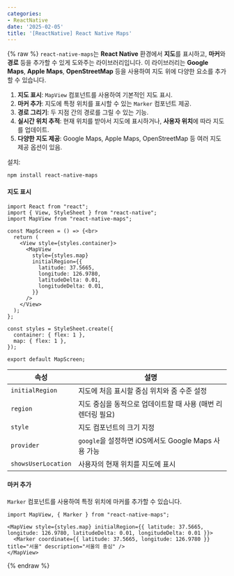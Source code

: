 ```yaml
---
categories:
- ReactNative
date: '2025-02-05'
title: '[ReactNative] React Native Maps'
---
```


{% raw %}
`react-native-maps`는 **React Native** 환경에서 **지도**를 표시하고, **마커**와 **경로** 등을 추가할 수 있게 도와주는 라이브러리입니다.  이 라이브러리는 **Google Maps**, **Apple Maps**, **OpenStreetMap** 등을 사용하여 지도 위에 다양한 요소를 추가할 수 있습니다.

1. **지도 표시**: `MapView` 컴포넌트를 사용하여 기본적인 지도 표시.
2. **마커 추가**: 지도에 특정 위치를 표시할 수 있는 `Marker` 컴포넌트 제공.
3. **경로 그리기**: 두 지점 간의 경로를 그릴 수 있는 기능.
4. **실시간 위치 추적**: 현재 위치를 받아서 지도에 표시하거나, **사용자 위치**에 따라 지도를 업데이트.
5. **다양한 지도 제공**: Google Maps, Apple Maps, OpenStreetMap 등 여러 지도 제공 옵션이 있음.

설치:
```
npm install react-native-maps
```

#### 지도 표시
```
import React from "react";
import { View, StyleSheet } from "react-native";
import MapView from "react-native-maps";

const MapScreen = () => {<br>
  return (
    <View style={styles.container}>
      <MapView 
        style={styles.map} 
        initialRegion={{
          latitude: 37.5665,
          longitude: 126.9780,
          latitudeDelta: 0.01,
          longitudeDelta: 0.01,
        }} 
      />
    </View>
  );
};

const styles = StyleSheet.create({
  container: { flex: 1 },
  map: { flex: 1 },
});

export default MapScreen;
```

|속성|설명|
|---|---|
|`initialRegion`|지도에 처음 표시할 중심 위치와 줌 수준 설정|
|`region`|지도 중심을 동적으로 업데이트할 때 사용 (매번 리렌더링 필요)|
|`style`|지도 컴포넌트의 크기 지정|
|`provider`|`google`을 설정하면 iOS에서도 Google Maps 사용 가능|
|`showsUserLocation`|사용자의 현재 위치를 지도에 표시|

#### 마커 추가
`Marker` 컴포넌트를 사용하여 특정 위치에 마커를 추가할 수 있습니다.

```
import MapView, { Marker } from "react-native-maps";

<MapView style={styles.map} initialRegion={{ latitude: 37.5665, longitude: 126.9780, latitudeDelta: 0.01, longitudeDelta: 0.01 }}>
  <Marker coordinate={{ latitude: 37.5665, longitude: 126.9780 }} title="서울" description="서울의 중심" />
</MapView>
```
{% endraw %}